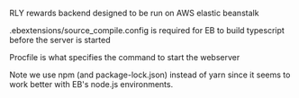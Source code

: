 RLY rewards backend designed to be run on AWS elastic beanstalk

.ebextensions/source_compile.config is required for EB to build typescript before the server is started

Procfile is what specifies the command to start the webserver

Note we use npm (and package-lock.json) instead of yarn since it seems to work better with EB's node.js environments.

